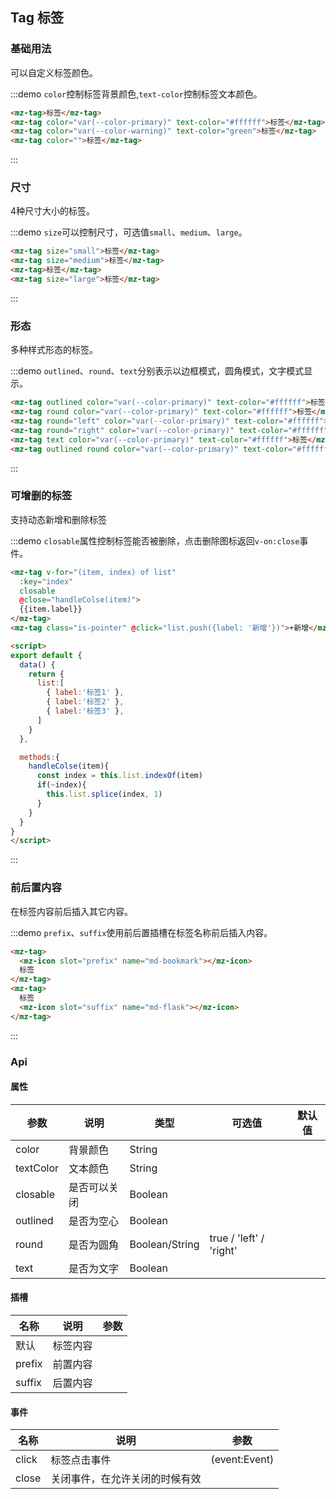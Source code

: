 ## Tag 标签

### 基础用法

可以自定义标签颜色。

:::demo `color`控制标签背景颜色,`text-color`控制标签文本颜色。
```html
<mz-tag>标签</mz-tag>
<mz-tag color="var(--color-primary)" text-color="#ffffff">标签</mz-tag>
<mz-tag color="var(--color-warning)" text-color="green">标签</mz-tag>
<mz-tag color="">标签</mz-tag>
```
:::


### 尺寸

4种尺寸大小的标签。

:::demo `size`可以控制尺寸，可选值`small`、`medium`、`large`。
```html
<mz-tag size="small">标签</mz-tag>
<mz-tag size="medium">标签</mz-tag>
<mz-tag>标签</mz-tag>
<mz-tag size="large">标签</mz-tag>
```
:::

### 形态

多种样式形态的标签。

:::demo `outlined`、`round`、`text`分别表示以边框模式，圆角模式，文字模式显示。
```html
<mz-tag outlined color="var(--color-primary)" text-color="#ffffff">标签</mz-tag>
<mz-tag round color="var(--color-primary)" text-color="#ffffff">标签</mz-tag>
<mz-tag round="left" color="var(--color-primary)" text-color="#ffffff">标签</mz-tag>
<mz-tag round="right" color="var(--color-primary)" text-color="#ffffff">标签</mz-tag>
<mz-tag text color="var(--color-primary)" text-color="#ffffff">标签</mz-tag>
<mz-tag outlined round color="var(--color-primary)" text-color="#ffffff">标签</mz-tag>
```
:::

### 可增删的标签

支持动态新增和删除标签

:::demo `closable`属性控制标签能否被删除，点击删除图标返回`v-on:close`事件。
```html
<mz-tag v-for="(item, index) of list" 
  :key="index"
  closable
  @close="handleColse(item)">
  {{item.label}}
</mz-tag>
<mz-tag class="is-pointer" @click="list.push({label: '新增'})">+新增</mz-tag>

<script>
export default {
  data() {
    return {
      list:[
        { label:'标签1' },
        { label:'标签2' },
        { label:'标签3' },
      ]
    }
  },

  methods:{
    handleColse(item){
      const index = this.list.indexOf(item)
      if(~index){
        this.list.splice(index, 1)
      }
    }
  }
}
</script>
```
:::

### 前后置内容

在标签内容前后插入其它内容。

:::demo `prefix`、`suffix`使用前后置插槽在标签名称前后插入内容。
```html
<mz-tag>
  <mz-icon slot="prefix" name="md-bookmark"></mz-icon>
  标签
</mz-tag>
<mz-tag>
  标签
  <mz-icon slot="suffix" name="md-flask"></mz-icon>
</mz-tag>
```
:::

### Api
#### 属性
| 参数 | 说明 | 类型 | 可选值 |默认值|
| --- | --- | --- | --- | --- |
|color|背景颜色|String|||
|textColor|文本颜色|String|||
|closable|是否可以关闭|Boolean|||
|outlined|是否为空心|Boolean|||
|round|是否为圆角|Boolean/String|true / 'left' / 'right'||
|text|是否为文字|Boolean|||

#### 插槽
| 名称 | 说明 | 参数 |
| --- | --- | --- |
| 默认 |标签内容||
|prefix|前置内容||
|suffix|后置内容||

#### 事件
| 名称 | 说明 | 参数 |
| --- | --- | --- |
|click|标签点击事件|(event:Event)|
|close|关闭事件，在允许关闭的时候有效||